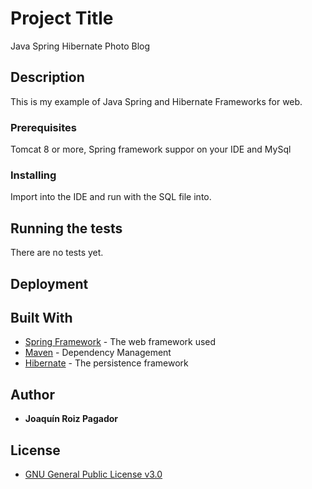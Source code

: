 # Project Title

Java Spring Hibernate Photo Blog

## Description

This is my example of Java Spring and Hibernate Frameworks for web.

### Prerequisites

Tomcat 8 or more, Spring framework suppor on your IDE and MySql

### Installing

Import into the IDE and run with the SQL file into.

## Running the tests

There are no tests yet.

## Deployment

## Built With

* [Spring Framework](https://spring.io/) - The web framework used
* [Maven](https://maven.apache.org/) - Dependency Management
* [Hibernate](http://hibernate.org/) - The persistence framework

## Author

* **Joaquín Roiz Pagador** 

## License
 * [GNU General Public License v3.0](https://github.com/QuiniRoizPagador/Java-Spring-Hibernate-Photo-Blog/blob/master/LICENSE)
